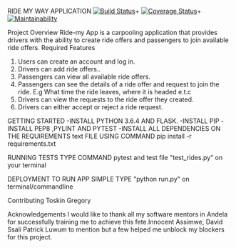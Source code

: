 RIDE MY WAY APPLICATION
[![Build Status](https://travis-ci.org/Toskgreg/ridemyway_final.svg?branch=develop1)](https://travis-ci.org/Toskgreg/ridemyway_final)+
[![Coverage Status](https://coveralls.io/repos/github/Toskgreg/ridemyway_final/badge.svg?branch=develop1)](https://coveralls.io/github/Toskgreg/ridemyway_final?branch=develop1)+
[![Maintainability](https://api.codeclimate.com/v1/badges/15597320f03cc618b637/maintainability)](https://codeclimate.com/github/Toskgreg/KLA-09-Ride-my-way/maintainability)

Project Overview
Ride-my App is a carpooling application that provides drivers with the ability to create ride offers
and passengers to join available ride offers.
Required Features
1. Users can create an account and log in.
2. Drivers can add ride offers..
3. Passengers can view all available ride offers.
4. Passengers can see the details of a ride offer and request to join the ride. E.g What time
   the ride leaves, where it is headed e.t.c
5. Drivers can view the requests to the ride offer they created.
6. Drivers can either accept or reject a ride request.

GETTING STARTED
-INSTALL PYTHON 3.6.4 AND FLASK.
-INSTALL PIP
-INSTALL PEP8 ,PYLINT AND PYTEST 
-INSTALL ALL DEPENDENCIES ON THE REQUIREMENTS text FILE USING COMMAND pip install -r requirements.txt

RUNNING TESTS
TYPE COMMAND pytest and test file "test_rides.py" on your terminal 

DEPLOYMENT
TO RUN APP SIMPLE TYPE "python run.py" on terminal/commandline

Contributing
Toskin Gregory

Acknowledgements
I would like to thank all my software mentors in Andela for successfully training me to achieve this fete.Innocent Assimwe, David Ssali Patrick Luwum to mention but a few helped me unblock my blockers for this project.




